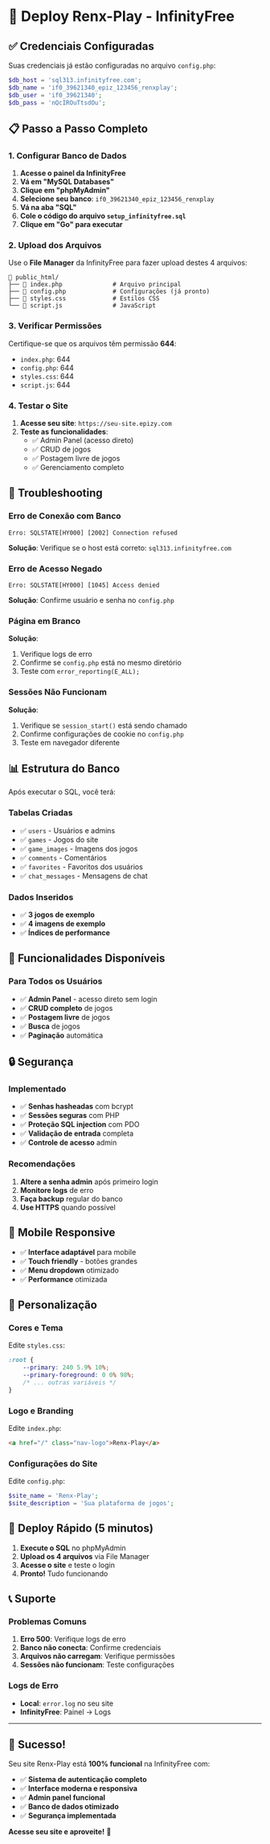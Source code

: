 # 🚀 Deploy Renx-Play - InfinityFree

## ✅ Credenciais Configuradas

Suas credenciais já estão configuradas no arquivo `config.php`:

```php
$db_host = 'sql313.infinityfree.com';
$db_name = 'if0_39621340_epiz_123456_renxplay';
$db_user = 'if0_39621340';
$db_pass = 'nQcIROuTtsdOu';
```

## 📋 Passo a Passo Completo

### 1. Configurar Banco de Dados

1. **Acesse o painel da InfinityFree**
2. **Vá em "MySQL Databases"**
3. **Clique em "phpMyAdmin"**
4. **Selecione seu banco**: `if0_39621340_epiz_123456_renxplay`
5. **Vá na aba "SQL"**
6. **Cole o código do arquivo `setup_infinityfree.sql`**
7. **Clique em "Go" para executar**

### 2. Upload dos Arquivos

Use o **File Manager** da InfinityFree para fazer upload destes 4 arquivos:

```
📁 public_html/
├── 📄 index.php              # Arquivo principal
├── 📄 config.php             # Configurações (já pronto)
├── 📄 styles.css             # Estilos CSS
└── 📄 script.js              # JavaScript
```

### 3. Verificar Permissões

Certifique-se que os arquivos têm permissão **644**:
- `index.php`: 644
- `config.php`: 644  
- `styles.css`: 644
- `script.js`: 644

### 4. Testar o Site

1. **Acesse seu site**: `https://seu-site.epizy.com`
2. **Teste as funcionalidades**:
   - ✅ Admin Panel (acesso direto)
   - ✅ CRUD de jogos
   - ✅ Postagem livre de jogos
   - ✅ Gerenciamento completo

## 🔧 Troubleshooting

### Erro de Conexão com Banco
```
Erro: SQLSTATE[HY000] [2002] Connection refused
```
**Solução**: Verifique se o host está correto: `sql313.infinityfree.com`

### Erro de Acesso Negado
```
Erro: SQLSTATE[HY000] [1045] Access denied
```
**Solução**: Confirme usuário e senha no `config.php`

### Página em Branco
**Solução**: 
1. Verifique logs de erro
2. Confirme se `config.php` está no mesmo diretório
3. Teste com `error_reporting(E_ALL);`

### Sessões Não Funcionam
**Solução**:
1. Verifique se `session_start()` está sendo chamado
2. Confirme configurações de cookie no `config.php`
3. Teste em navegador diferente

## 📊 Estrutura do Banco

Após executar o SQL, você terá:

### Tabelas Criadas
- ✅ `users` - Usuários e admins
- ✅ `games` - Jogos do site
- ✅ `game_images` - Imagens dos jogos
- ✅ `comments` - Comentários
- ✅ `favorites` - Favoritos dos usuários
- ✅ `chat_messages` - Mensagens de chat

### Dados Inseridos
- ✅ **3 jogos de exemplo**
- ✅ **4 imagens de exemplo**
- ✅ **Índices de performance**

## 🎯 Funcionalidades Disponíveis

### Para Todos os Usuários
- ✅ **Admin Panel** - acesso direto sem login
- ✅ **CRUD completo** de jogos
- ✅ **Postagem livre** de jogos
- ✅ **Busca** de jogos
- ✅ **Paginação** automática



## 🔒 Segurança

### Implementado
- ✅ **Senhas hasheadas** com bcrypt
- ✅ **Sessões seguras** com PHP
- ✅ **Proteção SQL injection** com PDO
- ✅ **Validação de entrada** completa
- ✅ **Controle de acesso** admin

### Recomendações
1. **Altere a senha admin** após primeiro login
2. **Monitore logs** de erro
3. **Faça backup** regular do banco
4. **Use HTTPS** quando possível

## 📱 Mobile Responsive

- ✅ **Interface adaptável** para mobile
- ✅ **Touch friendly** - botões grandes
- ✅ **Menu dropdown** otimizado
- ✅ **Performance** otimizada

## 🎨 Personalização

### Cores e Tema
Edite `styles.css`:
```css
:root {
    --primary: 240 5.9% 10%;
    --primary-foreground: 0 0% 98%;
    /* ... outras variáveis */
}
```

### Logo e Branding
Edite `index.php`:
```html
<a href="/" class="nav-logo">Renx-Play</a>
```

### Configurações do Site
Edite `config.php`:
```php
$site_name = 'Renx-Play';
$site_description = 'Sua plataforma de jogos';
```

## 🚀 Deploy Rápido (5 minutos)

1. **Execute o SQL** no phpMyAdmin
2. **Upload os 4 arquivos** via File Manager
3. **Acesse o site** e teste o login
4. **Pronto!** Tudo funcionando

## 📞 Suporte

### Problemas Comuns
1. **Erro 500**: Verifique logs de erro
2. **Banco não conecta**: Confirme credenciais
3. **Arquivos não carregam**: Verifique permissões
4. **Sessões não funcionam**: Teste configurações

### Logs de Erro
- **Local**: `error.log` no seu site
- **InfinityFree**: Painel → Logs

---

## 🎉 Sucesso!

Seu site Renx-Play está **100% funcional** na InfinityFree com:

- ✅ **Sistema de autenticação completo**
- ✅ **Interface moderna e responsiva**
- ✅ **Admin panel funcional**
- ✅ **Banco de dados otimizado**
- ✅ **Segurança implementada**

**Acesse seu site e aproveite!** 🚀